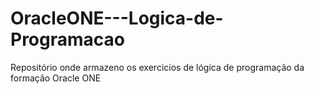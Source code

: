 # OracleONE---Logica-de-Programacao
Repositório onde armazeno os exercicios de lógica de programação da formação Oracle ONE
